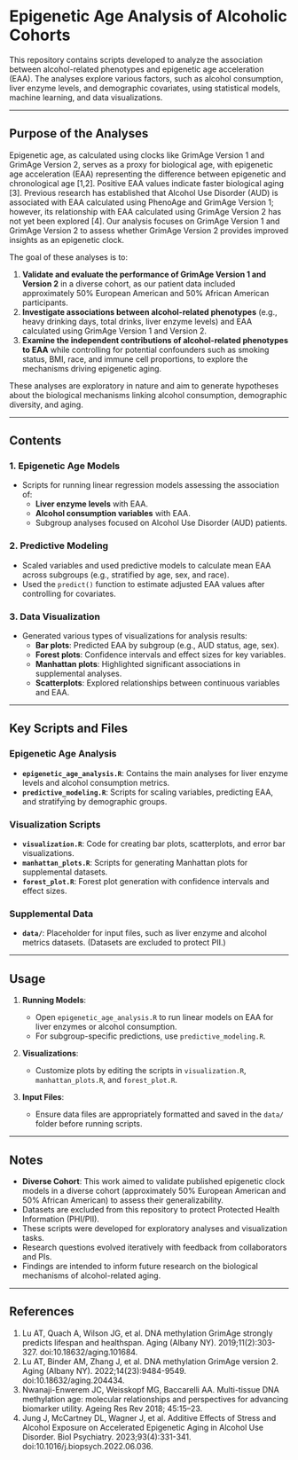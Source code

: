 # **Epigenetic Age Analysis of Alcoholic Cohorts**

This repository contains scripts developed to analyze the association between alcohol-related phenotypes and epigenetic age acceleration (EAA). The analyses explore various factors, such as alcohol consumption, liver enzyme levels, and demographic covariates, using statistical models, machine learning, and data visualizations.

---

## **Purpose of the Analyses**

Epigenetic age, as calculated using clocks like GrimAge Version 1 and GrimAge Version 2, serves as a proxy for biological age, with epigenetic age acceleration (EAA) representing the difference between epigenetic and chronological age [1,2]. Positive EAA values indicate faster biological aging [3]. Previous research has established that Alcohol Use Disorder (AUD) is associated with EAA calculated using PhenoAge and GrimAge Version 1; however, its relationship with EAA calculated using GrimAge Version 2 has not yet been explored [4]. Our analysis focuses on GrimAge Version 1 and GrimAge Version 2 to assess whether GrimAge Version 2 provides improved insights as an epigenetic clock.

The goal of these analyses is to:
1. **Validate and evaluate the performance of GrimAge Version 1 and Version 2** in a diverse cohort, as our patient data included approximately 50% European American and 50% African American participants.
2. **Investigate associations between alcohol-related phenotypes** (e.g., heavy drinking days, total drinks, liver enzyme levels) and EAA calculated using GrimAge Version 1 and Version 2.
3. **Examine the independent contributions of alcohol-related phenotypes to EAA**  while controlling for potential confounders such as smoking status, BMI, race, and immune cell proportions, to explore the mechanisms driving epigenetic aging.

These analyses are exploratory in nature and aim to generate hypotheses about the biological mechanisms linking alcohol consumption, demographic diversity, and aging.

---

## **Contents**

### 1. **Epigenetic Age Models**
- Scripts for running linear regression models assessing the association of:
  - **Liver enzyme levels** with EAA.
  - **Alcohol consumption variables** with EAA.
  - Subgroup analyses focused on Alcohol Use Disorder (AUD) patients.

### 2. **Predictive Modeling**
- Scaled variables and used predictive models to calculate mean EAA across subgroups (e.g., stratified by age, sex, and race).
- Used the `predict()` function to estimate adjusted EAA values after controlling for covariates.

### 3. **Data Visualization**
- Generated various types of visualizations for analysis results:
  - **Bar plots**: Predicted EAA by subgroup (e.g., AUD status, age, sex).
  - **Forest plots**: Confidence intervals and effect sizes for key variables.
  - **Manhattan plots**: Highlighted significant associations in supplemental analyses.
  - **Scatterplots**: Explored relationships between continuous variables and EAA.

---

## **Key Scripts and Files**

### **Epigenetic Age Analysis**
- **`epigenetic_age_analysis.R`**: Contains the main analyses for liver enzyme levels and alcohol consumption metrics.
- **`predictive_modeling.R`**: Scripts for scaling variables, predicting EAA, and stratifying by demographic groups.

### **Visualization Scripts**
- **`visualization.R`**: Code for creating bar plots, scatterplots, and error bar visualizations.
- **`manhattan_plots.R`**: Scripts for generating Manhattan plots for supplemental datasets.
- **`forest_plot.R`**: Forest plot generation with confidence intervals and effect sizes.

### **Supplemental Data**
- **`data/`**: Placeholder for input files, such as liver enzyme and alcohol metrics datasets. (Datasets are excluded to protect PII.)

---

## **Usage**

1. **Running Models**:
   - Open `epigenetic_age_analysis.R` to run linear models on EAA for liver enzymes or alcohol consumption.
   - For subgroup-specific predictions, use `predictive_modeling.R`.

2. **Visualizations**:
   - Customize plots by editing the scripts in `visualization.R`, `manhattan_plots.R`, and `forest_plot.R`.

3. **Input Files**:
   - Ensure data files are appropriately formatted and saved in the `data/` folder before running scripts.

---

## **Notes**
- **Diverse Cohort**: This work aimed to validate published epigenetic clock models in a diverse cohort (approximately 50% European American and 50% African American) to assess their generalizability.
- Datasets are excluded from this repository to protect Protected Health Information (PHI/PII).
- These scripts were developed for exploratory analyses and visualization tasks.
- Research questions evolved iteratively with feedback from collaborators and PIs.
- Findings are intended to inform future research on the biological mechanisms of alcohol-related aging.

---

## **References**
1. Lu AT, Quach A, Wilson JG, et al. DNA methylation GrimAge strongly predicts lifespan and healthspan. Aging (Albany NY). 2019;11(2):303-327. doi:10.18632/aging.101684.
2. Lu AT, Binder AM, Zhang J, et al. DNA methylation GrimAge version 2. Aging (Albany NY). 2022;14(23):9484-9549. doi:10.18632/aging.204434.
3. Nwanaji-Enwerem JC, Weisskopf MG, Baccarelli AA. Multi-tissue DNA methylation age: molecular relationships and perspectives for advancing biomarker utility. Ageing Res Rev 2018; 45:15–23.
4. Jung J, McCartney DL, Wagner J, et al. Additive Effects of Stress and Alcohol Exposure on Accelerated Epigenetic Aging in Alcohol Use Disorder. Biol Psychiatry. 2023;93(4):331-341. doi:10.1016/j.biopsych.2022.06.036.


